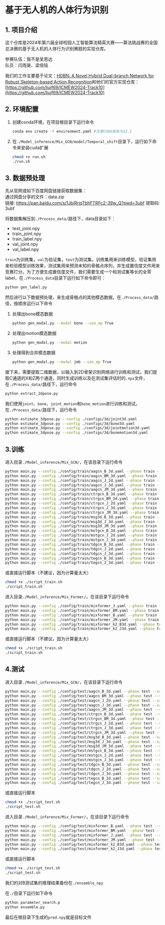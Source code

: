 # 基于无人机的人体行为识别

## 1. 项目介绍
这个仓库是2024年第六届全球校园人工智能算法精英大赛——算法挑战赛的全国总决赛的基于无人机的人体行为识别赛题的实现仓库。

参赛队伍：我不是吴恩达  
队员：闫雨昊、梁倍铭

我们的工作主要基于论文：[HDBN: A Novel Hybrid Dual-branch Network for Robust Skeleton-based Action Recognition](https://ieeexplore.ieee.org/document/10645450)和他们的官方实现仓库：[https://github.com/liujf69/ICMEW2024-Track10](https://github.com/liujf69/ICMEW2024-Track10)

## 2. 环境配置
1. 创建conda环境，在项目根目录下运行命令
    ```bash
    conda env create -f environment.yaml #注意CUDA版本为12.1
    ```
2. 在`./Model_inference/Mix_GCN/model/Temporal_shift`目录下，运行如下命令来安装cuda扩展
    ```bash
    chmod +x run.sh
    ./run.sh 
    ```

## 3. 数据预处理
先从官网或如下百度网盘链接获取数据集：  
通过网盘分享的文件：data.zip  
链接: https://pan.baidu.com/s/1JbiRriqTbhFTRFc2-39w_Q?pwd=3ubf 提取码: 3ubf  

将数据集解压到`./Process_data/`路径下，data目录如下：
+ test_joint.npy
+ train_joint.npy
+ train_label.npy
+ val_joint.npy
+ val_label.npy

`train`为训练集，`val`为验证集，`test`为测试集。训练集用来训练模型，验证集用来检验模型训练效果，测试集用来预测未知的骨骼点序列，并生成置信度文件用来竞赛打分。为了方便生成置信度文件，我们需要生成一个和测试集等长的全零label，在`./Process_data`目录下运行如下命令即可：
```bash
python gen_label.py
```

然后进行以下数据预处理，来生成骨骼点的其他模态数据，在`./Process_data/`路径，按顺序运行以下命令

1. 处理出bone模态数据
    ```bash
    python gen_modal.py --modal bone --use_mp True
    ```
2. 处理出motion模态数据
    ```bash
    python gen_modal.py --modal motion
    ```
3. 处理得到合并模态数据
    ```bash
    python gen_modal.py --modal jmb --use_mp True
    ```

接下来，需要提取二维数据，以输入到2D骨架识别网络进行训练和测试，我们提取C通道的X和Z两个通道，同时生成训练以及在测试集评估时的`.npz`文件，在`./Process_data/`路径下，运行命令
```bash
python extract_2dpose.py
```

我们使用`joint`、`bone`、`joint_motion`和`bone_motion`进行训练和测试，在`./Process_data/`路径下，运行命令
```bash
python estimate_3dpose.py --config ./configs/3d/joint3d.yaml
python estimate_3dpose.py --config ./configs/3d/bone3d.yaml
python estimate_3dpose.py --config ./configs/3d/jointmotion3d.yaml
python estimate_3dpose.py --config ./configs/3d/bonemotion3d.yaml
```

## 3.训练

进入目录`./Model_inference/Mix_GCN/`，在该目录下运行命令

```bash
python main.py --config ./config/train/aagcn_B_3d.yaml --phase train --save-score True --device 0
python main.py --config ./config/train/aagcn_BM_3d.yaml --phase train --save-score True --device 0
python main.py --config ./config/train/aagcn_J_2d.yaml --phase train --save-score True --device 0
python main.py --config ./config/train/aagcn_J_3d.yaml --phase train --save-score True --device 0
python main.py --config ./config/train/aagcn_JM_3d.yaml --phase train --save-score True --device 0
python main.py --config ./config/train/ctrgcn_B_3d.yaml --phase train --save-score True --device 0
python main.py --config ./config/train/ctrgcn_BM_3d.yaml --phase train --save-score True --device 0
python main.py --config ./config/train/ctrgcn_J_2d.yaml --phase train --save-score True --device 0
python main.py --config ./config/train/ctrgcn_J_3d.yaml --phase train --save-score True --device 0
python main.py --config ./config/train/ctrgcn_JM_3d.yaml --phase train --save-score True --device 0
python main.py --config ./config/train/msg3d_B_3d.yaml --phase train --save-score True --device 0
python main.py --config ./config/train/msg3d_J_3d.yaml --phase train --save-score True --device 0
python main.py --config ./config/train/msg3d_JM_3d.yaml --phase train --save-score True --device 0
python main.py --config ./config/train/mstgcn_B_3d.yaml --phase train --save-score True --device 0
python main.py --config ./config/train/mstgcn_J_2d.yaml --phase train --save-score True --device 0
python main.py --config ./config/train/mstgcn_J_3d.yaml --phase train --save-score True --device 0
python main.py --config ./config/train/tdgcn_B_3d.yaml --phase train --save-score True --device 0
python main.py --config ./config/train/tdgcn_J_2d.yaml --phase train --save-score True --device 0
python main.py --config ./config/train/tdgcn_J_3d.yaml --phase train --save-score True --device 0
python main.py --config ./config/train/tegcn_B_3d.yaml --phase train --save-score True --device 0
python main.py --config ./config/train/tegcn_J_3d.yaml --phase train --save-score True --device 0
```
或直接运行脚本（不建议，因为计算量太大）
```bash
chmod +x ./script_train.sh
./script_train.sh
```
进入目录`./Model_inference/Mix_Former/`，在该目录下运行命令
```bash
python main.py --config ./config/train/mixformer_J.yaml --phase train --save-score True --device 0
python main.py --config ./config/train/mixformer_BM.yaml --phase train --save-score True --device 0
python main.py --config ./config/train/mixformer_B.yaml --phase train --save-score True --device 0
python main.py --config ./config/train/mixformer_JM.yaml --phase train --save-score True --device 0
python main.py --config ./config/train/mixformer_k2_B3d.yaml --phase train --save-score True --device 0
python main.py --config ./config/train/mixformer_k2_J3d.yaml --phase train --save-score True --device 0
```
或直接运行脚本（不建议，因为计算量太大）
```bash
chmod +x ./script_train.sh
./script_train.sh
```
## 4.测试

进入目录`./Model_inference/Mix_GCN/`，在该目录下运行命令
```bash
python main.py --config ./config/test/aagcn_B_3d.yaml --phase test --save-score True --weights ./output/aagcn_B_3d/runs-40-10240.pt --device 0 --result-path ../result/aagcn_B_3d_result.npy
python main.py --config ./config/test/aagcn_BM_3d.yaml --phase test --save-score True --weights ./output/aagcn_BM_3d/runs-36-9216.pt --device 0 --result-path ../result/aagcn_BM_3d_result.npy
python main.py --config ./config/test/aagcn_J_2d.yaml --phase test --save-score True --weights ./output/aagcn_J_2d/runs-38-9728.pt --device 0 --result-path ../result/aagcn_J_2d_reslut.npy
python main.py --config ./config/test/aagcn_J_3d.yaml --phase test --save-score True --weights ./output/aagcn_J_3d/runs-37-9472.pt --device 0 --result-path ../result/aagcn_J_3d_result.npy
python main.py --config ./config/test/aagcn_JM_3d.yaml --phase test --save-score True --weights ./output/aagcn_JM_3d/runs-37-9472.pt --device 0 --result-path ../result/aagcn_JM_3d_result.npy
python main.py --config ./config/test/ctrgcn_B_3d.yaml --phase test --save-score True --weights ./output/ctrgcn_B_3d/runs-61-15616.pt --device 0 --result-path ../result/ctrgcn_B_3d_result.npy
python main.py --config ./config/test/ctrgcn_BM_3d.yaml --phase test --save-score True --weights ./output/ctrgcn_BM_3d/runs-38-9728.pt --device 0 --result-path ../result/ctrgcn_BM_3d_reslut.npy
python main.py --config ./config/test/ctrgcn_J_2d.yaml --phase test --save-score True --weights ./output/ctrgcn_J_2d/runs-60-15360.pt --device 0 --result-path ../result/ctrgcn_J_2d_reslut.npy
python main.py --config ./config/test/ctrgcn_J_3d.yaml --phase test --save-score True --weights ./output/ctrgcn_J_3d/runs-37-9472.pt --device 0 --result-path ../result/ctrgcn_J_3d_reslut.npy
python main.py --config ./config/test/ctrgcn_JM_3d.yaml --phase test --save-score True --weights ./output/ctrgcn_JM_3d/runs-37-9472.pt --device 0 --result-path ../result/ctrgcn_JM_3d_result.npy
python main.py --config ./config/test/msg3d_B_3d.yaml --phase test --save-score True --weights ./output/msg3d_B_3d/runs-57-14592.pt --device 0 --result-path ../result/msg3d_B_3d_result.npy
python main.py --config ./config/test/msg3d_J_3d.yaml --phase test --save-score True --weights ./output/msg3d_J_3d/runs-48-12288.pt --device 0 --result-path ../result/msg3d_J_3d_result.npy
python main.py --config ./config/test/msg3d_JM_3d.yaml --phase test --save-score True --weights ./output/msg3d_JM_3d/runs-55-14080.pt --device 0 --result-path ../result/msg3d_JM_3d_result.npy
python main.py --config ./config/test/mstgcn_B_3d.yaml --phase test --save-score True --weights ./output/mstgcn_B_3d/runs-43-11008.pt --device 0 --result-path ../result/mstgcn_B_3d_result.npy
python main.py --config ./config/test/mstgcn_J_2d.yaml --phase test --save-score True --weights ./output/mstgcn_J_2d/runs-60-15360.pt --device 0 --result-path ../result/mstgcn_J_2d_result.npy
python main.py --config ./config/test/mstgcn_J_3d.yaml --phase test --save-score True --weights ./output/mstgcn_J_3d/runs-43-11008.pt --device 0 --result-path ../result/mstgcn_J_3d_result.npy
python main.py --config ./config/test/tdgcn_B_3d.yaml --phase test --save-score True --weights ./output/tdgcn_B_3d/runs-43-5504.pt --device 0 --result-path ../result/tdgcn_B_3d_result.npy
python main.py --config ./config/test/tdgcn_J_2d.yaml --phase test --save-score True --weights ./output/tdgcn_J_2d/runs-43-11008.pt --device 0 --result-path ../result/tdgcn_J_2d_result.npy
python main.py --config ./config/test/tdgcn_J_3d.yaml --phase test --save-score True --weights ./output/tdgcn_J_3d/runs-37-4736.pt --device 0 --result-path ../result/tdgcn_J_3d_result.npy
python main.py --config ./config/test/tegcn_B_3d.yaml --phase test --save-score True --weights ./output/tegcn_B_3d/runs-39-9984.pt --device 0 --result-path ../result/tegcn_B_3d_result.npy
python main.py --config ./config/test/tegcn_J_3d.yaml --phase test --save-score True --weights ./output/tegcn_J_3d/runs-39-9984.pt --device 0 --result-path ../result/tegcn_J_3d_result.npy
```
或直接运行脚本
```bash
chmod +x ./script_test.sh
./script_test.sh
```
进入目录`./Model_inference/Mix_Former/`，在该目录下运行命令
```bash
python main.py --config ./config/test/mixformer_B.yaml --phase test --save-score True --weights ./output/skmixf_B_3d/runs-55-14080.pt --device 0 --result-path ../result/mixformer_B_result.npy
python main.py --config ./config/test/mixformer_BM.yaml --phase test --save-score True --weights ./output/skmixf_BM_3d/runs-53-13568.pt --device 0 --result-path ../result/mixformer_BM_result.npy
python main.py --config ./config/test/mixformer_J.yaml --phase test --save-score True --weights ./output/skmixf_J_3d/runs-56-14336.pt --device 0 --result-path ../result/mixformer_J_result.npy
python main.py --config ./config/test/mixformer_JM.yaml --phase test --save-score True --weights ./output/skmixf_JM_3d/runs-52-13312.pt --device 0 --result-path ../result/mixformer_JM_result.npy
python main.py --config ./config/test/mixformer_k2_B3d.yaml --phase test --save-score True --weights ./output/skmixf_k2_B3d/runs-54-13824.pt --device 0 --result-path ../result/mixformer_k2_B3d.npy
python main.py --config ./config/test/mixformer_k2_J3d.yaml --phase test --save-score True --weights ./output/skmixf_k2_J3d/runs-53-13568.pt --device 0 --result-path ../result/mixformer_k2_J3d.npy
```
或直接运行脚本
```bash
chmod +x ./script_test.sh
./script_test.sh
```
我们的对B测试集的推理结果备份在`./ensemble_npy`

在`./`目录下运行如下命令
```bash
python parameter_search.p
python ensemble.py
```
最后在根目录下生成的`pred.npy`就是目标文件




